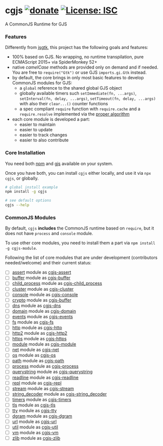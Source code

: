 # cgjs [![donate](https://img.shields.io/badge/$-donate-ff69b4.svg?maxAge=2592000&style=flat)](https://github.com/WebReflection/donate) [![License: ISC](https://img.shields.io/badge/License-ISC-yellow.svg)](https://opensource.org/licenses/ISC)

A CommonJS Runtime for GJS

### Features

Differently from [jsgtk](https://github.com/WebReflection/jsgtk), this project has the following goals and features:

  * 100% based on GJS. No wrapping, no runtime transpilation, pure ECMAScript 2015+ via SpiderMonkey 52+
  * native _camelCase_ methods are provided only on demand and if needed. You are free to `require("Gtk")` or use GJS `imports.gi.Gtk` instead.
  * by default, the core brings in only most basic features to develop CommonJS modules for GJS:
    * a `global` reference to the shared global GJS object
    * globally available timers such `setImmediate(fn, ...args)`, `setInterval(fn, delay, ...args)`, `setTimeout(fn, delay, ...args)` with also their `clear...()` counter functions
    * a spec compliant `require` function with `require.cache` and a `require.resolve` implemented via the [proper algorithm](https://nodejs.org/api/modules.html#modules_all_together)
  * each core module is developed a part:
    * easier to maintain
    * easier to update
    * easier to track changes
    * easier to also contribute

### Core Installation

You need both [npm](https://www.npmjs.com) and [gjs](https://wiki.gnome.org/Projects/Gjs) available on your system.

Once you have both, you can install `cgjs` either locally, and use it via `npx cgjs`, or globally.

```sh
# global install example
npm install -g cgjs

# see default options
cgjs --help
```

### CommonJS Modules

By default, `cgjs` **includes** the CommonJS runtime based on `require`, but it does not have `process` and `console` module.

To use other core modules, you need to install them a part via `npm install -g cgjs-module`.

Following the list of core modules that are under development (contributors needed/welcome) and their current status:

  - [ ] [assert](https://nodejs.org/api/assert.html) module as [cgjs-assert](https://github.com/WebReflection/cgjs-assert)
  - [ ] [buffer](https://nodejs.org/api/buffer.html) module as [cgjs-buffer](https://github.com/WebReflection/cgjs-buffer)
  - [ ] [child_process](https://nodejs.org/api/child_process.html) module as [cgjs-child_process](https://github.com/WebReflection/cgjs-child_process)
  - [ ] [cluster](https://nodejs.org/api/cluster.html) module as [cgjs-cluster](https://github.com/WebReflection/cgjs-cluster)
  - [ ] [console](https://nodejs.org/api/console.html) module as [cgjs-console](https://github.com/WebReflection/cgjs-console)
  - [ ] [crypto](https://nodejs.org/api/buffer.html) module as [cgjs-buffer](https://github.com/WebReflection/cgjs-buffer)
  - [ ] [dns](https://nodejs.org/api/dns.html) module as [cgjs-dns](https://github.com/WebReflection/cgjs-dns)
  - [ ] [domain](https://nodejs.org/api/domain.html) module as [cgjs-domain](https://github.com/WebReflection/cgjs-domain)
  - [ ] [events](https://nodejs.org/api/events.html) module as [cgjs-events](https://github.com/WebReflection/cgjs-events)
  - [ ] [fs](https://nodejs.org/api/fs.html) module as [cgjs-fs](https://github.com/WebReflection/cgjs-fs)
  - [ ] [http](https://nodejs.org/api/http.html) module as [cgjs-http](https://github.com/WebReflection/cgjs-http)
  - [ ] [http2](https://nodejs.org/api/http2.html) module as [cgjs-http2](https://github.com/WebReflection/cgjs-http2)
  - [ ] [https](https://nodejs.org/api/https.html) module as [cgjs-https](https://github.com/WebReflection/cgjs-https)
  - [ ] [module](https://nodejs.org/api/module.html) module as [cgjs-module](https://github.com/WebReflection/cgjs-module)
  - [ ] [net](https://nodejs.org/api/net.html) module as [cgjs-net](https://github.com/WebReflection/cgjs-net)
  - [ ] [os](https://nodejs.org/api/os.html) module as [cgjs-os](https://github.com/WebReflection/cgjs-os)
  - [ ] [path](https://nodejs.org/api/path.html) module as [cgjs-path](https://github.com/WebReflection/cgjs-path)
  - [ ] [process](https://nodejs.org/api/process.html) module as [cgjs-process](https://github.com/WebReflection/cgjs-process)
  - [ ] [querystring](https://nodejs.org/api/querystring.html) module as [cgjs-querystring](https://github.com/WebReflection/cgjs-querystring)
  - [ ] [readline](https://nodejs.org/api/readline.html) module as [cgjs-readline](https://github.com/WebReflection/cgjs-readline)
  - [ ] [repl](https://nodejs.org/api/repl.html) module as [cgjs-repl](https://github.com/WebReflection/cgjs-repl)
  - [ ] [stream](https://nodejs.org/api/stream.html) module as [cgjs-stream](https://github.com/WebReflection/cgjs-stream)
  - [ ] [string_decoder](https://nodejs.org/api/string_decoder.html) module as [cgjs-string_decoder](https://github.com/WebReflection/cgjs-string_decoder)
  - [ ] [timers](https://nodejs.org/api/timers.html) module as [cgjs-timers](https://github.com/WebReflection/cgjs-timers)
  - [ ] [tls](https://nodejs.org/api/tls.html) module as [cgjs-tls](https://github.com/WebReflection/cgjs-tls)
  - [ ] [tty](https://nodejs.org/api/tty.html) module as [cgjs-tty](https://github.com/WebReflection/cgjs-tty)
  - [ ] [dgram](https://nodejs.org/api/dgram.html) module as [cgjs-dgram](https://github.com/WebReflection/cgjs-dgram)
  - [ ] [url](https://nodejs.org/api/url.html) module as [cgjs-url](https://github.com/WebReflection/cgjs-url)
  - [ ] [util](https://nodejs.org/api/util.html) module as [cgjs-util](https://github.com/WebReflection/cgjs-util)
  - [ ] [vm](https://nodejs.org/api/vm.html) module as [cgjs-vm](https://github.com/WebReflection/cgjs-vm)
  - [ ] [zlib](https://nodejs.org/api/zlib.html) module as [cgjs-zlib](https://github.com/WebReflection/cgjs-zlib)

